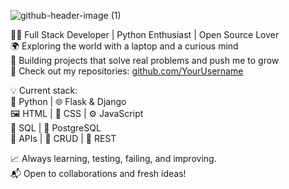 
![github-header-image (1)](https://github.com/user-attachments/assets/c7f6c4f6-c59b-440f-acd9-1339ce70f4c5)

👨‍💻 Full Stack Developer | Python Enthusiast | Open Source Lover  
🌍 Exploring the world with a laptop and a curious mind  
🚀 Building projects that solve real problems and push me to grow  
📂 Check out my repositories: [github.com/YourUsername](https://github.com/YourUsername)

💡 Current stack:  
🐍 Python | 🌐 Flask & Django  
🖼️ HTML | 🎨 CSS | ⚙️ JavaScript  
💾 SQL | 🐘 PostgreSQL  
📡 APIs | 🔧 CRUD | 🔄 REST  

📈 Always learning, testing, failing, and improving.  
📬 Open to collaborations and fresh ideas!

